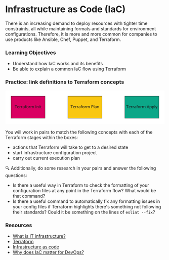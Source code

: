 # Infrastructure as Code (IaC)

There is an increasing demand to deploy resources with tighter time constraints, all while maintaining formats and standards for environment configurations. Therefore, it is more and more common for companies to use products like Ansible, Chef, Puppet, and Terraform.

### Learning Objectives
- Understand how IaC works and its benefits
- Be able to explain a common IaC flow using Terraform

### Practice: link definitions to Terraform concepts

![Terraform flow terms](assets/infrastructure-as-code.jpg?raw=true "Terraform flow terms")

You will work in pairs to match the following concepts with each of the Terraform stages within the boxes:
- actions that Terraform will take to get to a desired state
- start infrastructure configuration project
- carry out current execution plan

:mag: Additionally, do some research in your pairs and answer the following questions:
- Is there a useful way in Terraform to check the formatting of your configuration files at any point in the Terraform flow? What would be that command?
- Is there a useful command to automatically fix any formatting issues in your config files if Terraform highlights there's something not following their standards? Could it be something on the lines of `eslint --fix`?


### Resources
- [What is IT infrastructure?](https://www.redhat.com/en/topics/cloud-computing/what-is-it-infrastructure)
- [Terraform](https://www.terraform.io/)
- [Infrastructure as code](https://en.wikipedia.org/wiki/Infrastructure_as_code)
- [Why does IaC matter for DevOps?](https://www.redhat.com/en/topics/automation/what-is-infrastructure-as-code-iac)
